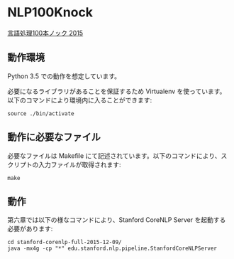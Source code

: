 # NLP100Knock
[言語処理100本ノック 2015](http://www.cl.ecei.tohoku.ac.jp/nlp100/)

## 動作環境

Python 3.5 での動作を想定しています。

必要になるライブラリがあることを保証するため Virtualenv を使っています。以下のコマンドにより環境内に入ることができます:
```
source ./bin/activate
```

## 動作に必要なファイル

必要なファイルは Makefile にて記述されています。以下のコマンドにより、スクリプトの入力ファイルが取得されます:
```
make
```

## 動作

第六章では以下の様なコマンドにより、Stanford CoreNLP Server を起動する必要があります:
```
cd stanford-corenlp-full-2015-12-09/
java -mx4g -cp "*" edu.stanford.nlp.pipeline.StanfordCoreNLPServer
```



